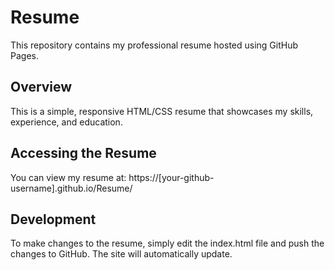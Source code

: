 # Resume

This repository contains my professional resume hosted using GitHub Pages.

## Overview

This is a simple, responsive HTML/CSS resume that showcases my skills, experience, and education.

## Accessing the Resume

You can view my resume at: https://[your-github-username].github.io/Resume/

## Development

To make changes to the resume, simply edit the index.html file and push the changes to GitHub. The site will automatically update. 